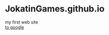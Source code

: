 # JokatinGames.github.io
<body>my first web site
<br> <a href = "https://www.google.com"> to google </a> 
</body>
